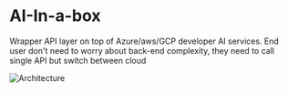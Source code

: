 # AI-In-a-box
Wrapper API layer on top of Azure/aws/GCP developer AI services. End user don't need to worry about back-end complexity, they need to call single API but switch between cloud

![Architecture](http://url/to/AI-In-a-box.png)
